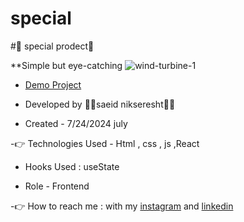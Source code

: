 # special
#🤞 special prodect🤞

**Simple but eye-catching
  ![wind-turbine-1](https://github.com/user-attachments/assets/0e18b319-d666-47dc-8acd-469a7f3f143b)
                                                                                                                  


- [Demo Project](https://github.com/saeidnikseresht/special)

- Developed by 👨‍💻saeid nikseresht👨‍💻

- Created - 7/24/2024 july

-👉 Technologies Used - Html , css , js ,React

- Hooks Used : useState 

- Role - Frontend

-👉 How to reach me : with my [instagram](https://www.instagram.com/saeid_good_nature) and [linkedin](https://www.linkedin.com/in/saeidnikseresht)
